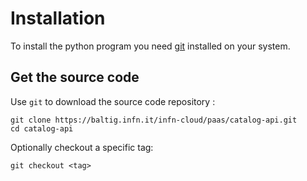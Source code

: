 # Installation

To install the python program you need [git](https://git-scm.com/) installed on your system.

## Get the source code

Use `git` to download the source code repository :

```
git clone https://baltig.infn.it/infn-cloud/paas/catalog-api.git
cd catalog-api
```

Optionally checkout a specific tag:

```
git checkout <tag>
```
